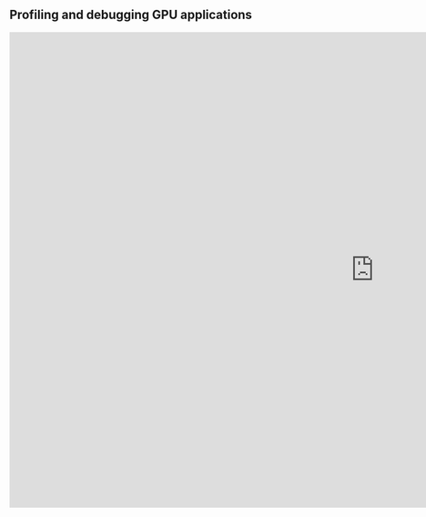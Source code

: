 ## Profiling and debugging GPU applications
<iframe src="https://docs.google.com/presentation/d/13_iTo7aDYoqKuXWi7WCeQVXx4QG9ORNbnx8c5K820f8/embed?start=false&loop=false&delayms=3000" frameborder="0" width="1280" height="836" allowfullscreen="true" mozallowfullscreen="true" webkitallowfullscreen="true"></iframe>
